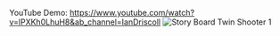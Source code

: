 YouTube Demo: https://www.youtube.com/watch?v=lPXKh0LhuH8&ab_channel=IanDriscoll
![Story Board Twin Shooter 1](https://github.com/user-attachments/assets/8c23e442-b66f-4586-bf4b-8bb40063dfda)
